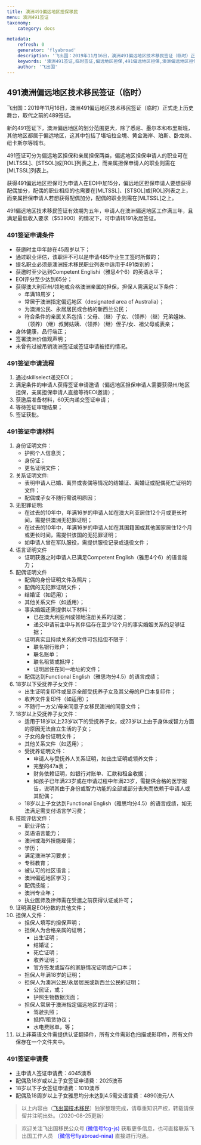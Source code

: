 ```yaml
---
title: 澳洲491偏远地区担保移民
menu: 澳洲491签证
taxonomy:
    category: docs

metadata:
    refresh: 0
    generator: 'flyabroad'
    description: '飞出国：2019年11月16日，澳洲491偏远地区技术移民签证（临时）正式走上历史舞台，取代之前的489签证。新的491签证下，澳洲偏远地区的划分范围更大，除了悉尼、墨尔本和布里斯班，其他地区都属于偏远地区，这其中包括了堪培拉全境、黄金海岸、珀斯、卧龙岗、纽卡斯尔等城市。491签证可分为偏远地区担保和亲属担保两类，偏远地区担保申请人的职业可在[MLTSSL]、[STSOL]或[ROL]列表之上，而亲属担保申请人的职业则需在[MLTSSL]列表上。'
    keywords: '澳洲491签证,临时签证,偏远地区担保,491偏远地区担保,澳洲偏远地区担保移民,澳洲491亲属担保'
    author: '飞出国'
---
```


## 491澳洲偏远地区技术移民签证（临时）

飞出国：2019年11月16日，澳洲491偏远地区技术移民签证（临时）正式走上历史舞台，取代之前的489签证。

新的491签证下，澳洲偏远地区的划分范围更大，除了悉尼、墨尔本和布里斯班，其他地区都属于偏远地区，这其中包括了堪培拉全境、黄金海岸、珀斯、卧龙岗、纽卡斯尔等城市。

491签证可分为偏远地区担保和亲属担保两类，偏远地区担保申请人的职业可在[MLTSSL]、[STSOL]或[ROL]列表之上，而亲属担保申请人的职业则需在[MLTSSL]列表上。

获得491偏远地区担保可为申请人在EOI中加15分，偏远地区担保申请人要想获得配偶加分，配偶的职业相应的也需要在[MLTSSL]、[STSOL]或[ROL]列表之上，而亲属担保申请人若想获得配偶加分，配偶的职业则需在[MLTSSL]之上。

491偏远地区技术移民签证有效期为五年，申请人在澳洲偏远地区工作满三年，且满足最低收入要求（$53900）的情况下，可申请转191永居签证。

### 491签证申请条件

* 获邀时主申年龄在45周岁以下；
* 通过职业评估，该职评不可以是申请485毕业生工签时所做的；
* 提名职业必须是澳洲技术移民职业列表中适用于491类别的；
* 获邀时至少达到Competent Englishi（雅思4个6）的英语水平；
* EOI评分至少达到65分；
* 获得澳大利亚州/领地或合格澳洲亲属的担保，担保人需满足以下条件：
    * 年满18周岁；
    * 常居于澳洲指定偏远地区（designated area of Australia）；
    * 为澳洲公民、永居居民或合格的新西兰公民；
    * 符合条件的亲属关系包括：父母、（继）子女、（领养）（继）兄弟姐妹、（领养）（继）叔舅姑姨、（领养）（继）侄子/女、祖父母或表亲；
* 身体健康，品行端正；
* 签署澳洲价值观声明；
* 未曾有过被吊销澳洲签证或签证申请被拒的情况。

### 491签证申请流程

1. 通过skillselect递交EOI；
2. 满足条件的申请人获得签证申请邀请（偏远地区担保申请人需要获得州/地区担保，亲属担保申请人直接等待EOI邀请）；
3. 获邀后准备材料，60天内递交签证申请；
4. 等待签证审理结果；
5. 签证获批。

### 491签证申请材料

1. 身份证明文件：
    * 护照个人信息页；
    * 身份证；
    * 更名证明文件；
2. 关系证明文件:
    * 表明申请人已婚、离异或丧偶等情况的结婚证、离婚证或配偶死亡证明的文件；
    * 配偶或子女不随行需说明原因；
3. 无犯罪证明:
    * 在过去的10年中，年满16岁的申请人如在澳大利亚居住12个月或更长时间，需提供澳洲无犯罪证明；
    * 在过去的10年中，年满16岁的申请人如在其国籍国或其他国家居住12个月或更长时间，需提供该国的无犯罪证明；
    * 如申请人曾在军队服役，需提供服役记录或退役文件；
4. 语言证明文件
    * 证明获邀之时申请人已满足Competent English（雅思4个6）的语言能力；
5. 配偶证明文件
    * 配偶的身份证明文件及照片；
    * 配偶的无犯罪证明文件；
    * 结婚证（如适用）；
    * 其他关系文件（如适用）；
    * 事实婚姻还需提供以下材料：
        * 已在澳大利亚州或领地注册关系的证据；
        * 递交申请前主申与其伴侣存在至少12个月的事实婚姻关系的足够证据；
    * 证明真实且持续关系的文件可包括但不限于：
        * 联名银行账户；
        * 联名账单；
        * 联名租赁或抵押；
        * 证明居住在同一地址的文件；
    * 配偶达到Functional English（雅思均分4.5）的语言成绩；
6. 18岁以下受抚养子女文件：
    * 出生证明复印件或显示全部受抚养子女及其父母的户口本复印件；
    * 收养文件复印件（如适用）；
    * 不随行一方父/母亲同意子女移民澳洲的同意文件；
7. 18岁以上受抚养子女文件：
    * 适用于18岁以上23岁以下的受抚养子女，或23岁以上由于身体或智力方面的原因无法自立生活的子女；
    * 子女的身份证明文件；
    * 其他关系文件（如适用）；
    * 受抚养证明文件：
        * 申请人与受抚养人关系证明，如出生证明或领养文件；
        * 完整的47a表；
        * 财务依赖证明，如银行对账单、汇款和租金收据；
        * 如孩子已年满23岁或在申请过程中年满23岁，需提供合格的医学报告，说明其由于身份或智力功能的全部或部分丧失而依赖于申请人或其配偶；
    * 18岁以上子女达到Functional English（雅思均分4.5）的语言成绩，如无法满足需支付语言学习费；
8. 技能评估文件：
    * 职业评估；
    * 英语语言能力；
    * 澳洲或海外技能雇佣；
    * 学历；
    * 满足澳洲学习要求；
    * 专科教育；
    * 被认可的社区语言；
    * 澳洲偏远地区学习；
    * 配偶技能；
    * 澳洲专业年；
    * 执业医师及律师需在受邀之前获得认证或许可；
9. 证明满足EOI分数的其他文件；
10. 担保人文件：
    * 担保人填写的担保声明；
    * 担保人为合格亲属的证明；
        * 出生证明；
        * 结婚证；
        * 死亡证明；
        * 收养证明；
        * 官方签发或留存的家庭情况证明或户口本；
    * 担保人年满18岁的证明；
    * 担保人为澳洲公民/永居居民或新西兰公民的证明；
        * 公民证，或；
        * 护照生物数据页面；
    * 担保人常居于澳洲指定偏远地区的证明；
        * 驾驶执照；
        * 抵押/租赁协议；
        * 水电费账单，等；
11. 以上非英语文件需提供认证翻译件，所有文件需彩色扫描或影印件，所有文件保存在一个文件夹中。   
    
### 491签证申请费

* 主申请人签证申请费：4045澳币
* 配偶及18岁或以上子女签证申请费：2025澳币
* 18岁以下子女签证申请费：1010澳币
* 配偶及18周岁以上子女雅思均分未达到4.5需交语言费：4890澳元/人


> 以上内容由（[飞出国技术移民](http://js.flyabroad.com.hk)）独家整理完成，请尊重知识产权，转载请保留并注明出处。（2020-08-25更新）

> 欢迎关注飞出国移民公众号 <font color=Blue>(微信号fcg-js)</font> 获取更多信息，也可直接联系飞出国工作人员 <font color=Blue>（微信号flyabroad-nina)</font> 直接进行沟通。